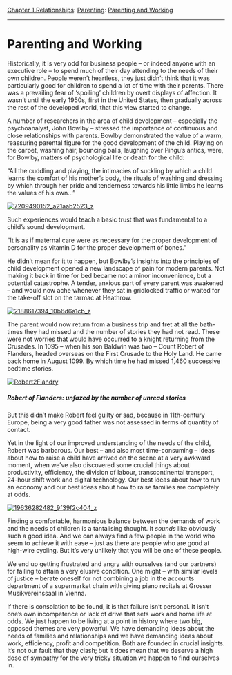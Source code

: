 [Chapter 1.Relationships](https://www.theschooloflife.com/thebookoflife/category/relationships/): [Parenting](https://www.theschooloflife.com/thebookoflife/category/relationships/parenting/): [Parenting and Working](https://www.theschooloflife.com/thebookoflife/parenting-and-working/)

* * *

# Parenting and Working

Historically, it is very odd for business people – or indeed anyone with an executive role – to spend much of their day attending to the needs of their own children. People weren’t heartless, they just didn’t think that it was particularly good for children to spend a lot of time with their parents. There was a prevailing fear of ‘spoiling’ children by overt displays of affection. It wasn’t until the early 1950s, first in the United States, then gradually across the rest of the developed world, that this view started to change.

A number of researchers in the area of child development – especially the psychoanalyst, John Bowlby – stressed the importance of continuous and close relationships with parents. Bowlby demonstrated the value of a warm, reassuring parental figure for the good development of the child. Playing on the carpet, washing hair, bouncing balls, laughing over Pingu’s antics, were, for Bowlby, matters of psychological life or death for the child:

“All the cuddling and playing, the intimacies of suckling by which a child learns the comfort of his mother’s body, the rituals of washing and dressing by which through her pride and tenderness towards his little limbs he learns the values of his own…” &nbsp;

[![7209490152_a21aab2523_z](https://www.theschooloflife.com/thebookoflife/wp-content/uploads/2016/03/7209490152_a21aab2523_z.jpg)](http://www.thebookoflife.org/wp-content/uploads/2016/03/7209490152_a21aab2523_z.jpg)

Such experiences would teach a basic trust that was fundamental to a child’s sound development.

“It is as if maternal care were as necessary for the proper development of personality as vitamin D for the proper development of bones.”

He didn’t mean for it to happen, but Bowlby’s insights into the principles of child development opened a new landscape of pain for modern parents. Not making it back in time for bed became not a minor inconvenience, but a potential catastrophe. A tender, anxious part of every parent was awakened – and would now ache whenever they sat in gridlocked traffic or waited for the take-off slot on the tarmac at Heathrow.

[![2188617394_10b6d6a1cb_z](https://www.theschooloflife.com/thebookoflife/wp-content/uploads/2016/03/2188617394_10b6d6a1cb_z.jpg)](http://www.thebookoflife.org/wp-content/uploads/2016/03/2188617394_10b6d6a1cb_z.jpg)

The parent would now return from a business trip and fret at all the bath-times they had missed and the number of stories they had not read. These were not worries that would have occurred to a knight returning from the Crusades. In 1095 – when his son Baldwin was two – Count Robert of Flanders, headed overseas on the First Crusade to the Holy Land. He came back home in August 1099. By which time he had missed 1,460 successive bedtime stories.

[![Robert2Flandry](https://www.theschooloflife.com/thebookoflife/wp-content/uploads/2016/03/Robert2Flandry.jpg)](http://www.thebookoflife.org/wp-content/uploads/2016/03/Robert2Flandry.jpg)

##### Robert of Flanders: unfazed by the number of unread stories

But this didn’t make Robert feel guilty or sad, because in 11th-century Europe, being a very good father was not assessed in terms of quantity of contact.

Yet in the light of our improved understanding of the needs of the child, Robert was barbarous. Our best – and also most time-consuming – ideas about how to raise a child have arrived on the scene at a very awkward moment, when we’ve also discovered some crucial things about productivity, efficiency, the division of labour, transcontinental transport, 24-hour shift work and digital technology. Our best ideas about how to run an economy and our best ideas about how to raise families are completely at odds.

[![19636282482_9f39f2c404_z](https://www.theschooloflife.com/thebookoflife/wp-content/uploads/2016/03/19636282482_9f39f2c404_z.jpg)](http://www.thebookoflife.org/wp-content/uploads/2016/03/19636282482_9f39f2c404_z.jpg)

Finding a comfortable, harmonious balance between the demands of work and the needs of children is a tantalising thought. It _sounds_ like obviously such a good idea. And we can always find a few people in the world who seem to achieve it with ease – just as there are people who are good at high-wire cycling. But it’s very unlikely that you will be one of these people.

We end up getting frustrated and angry with ourselves (and our partners) for failing to attain a very elusive condition. One might – with similar levels of justice – berate oneself for not combining a job in the accounts department of a supermarket chain with giving piano recitals at Grosser Musikvereinssaal in Vienna.

If there is consolation to be found, it is that failure isn’t personal. It isn’t one’s own incompetence or lack of drive that sets work and home life at odds. We just happen to be living at a point in history where two big, opposed themes are very powerful. We have demanding ideas about the needs of families and relationships and we have demanding ideas about work, efficiency, profit and competition. Both are founded in crucial insights. It’s not our fault that they clash; but it does mean that we deserve a high dose of sympathy for the very tricky situation we happen to find ourselves in.
